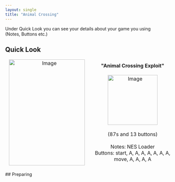 ```yaml
---
layout: single
title: "Animal Crossing"
---
```

Under Quick Look you can see your details about your game you using (Notes, Buttons etc.)
## Quick Look
<!--TODO: Maybe there are some other ways to do it, but it works lol-->
<table style="table-layout: fixed; width: 552px">
<colgroup>
<col style="width: 268px">
<col style="width: 284px">
</colgroup>
<thead>
  <tr>
    <td style="text-align:center">
      <img src="https://i.imgur.com/VuDWpgv.jpg" alt="Image" width="244" height="340">
    </td>
    <td style="text-align:center">
      <b>"Animal Crossing Exploit"</b><br>
      <br><img src="https://i.imgur.com/xUzPc0p.png" alt="Image" width="160" height="160">
      <br>
      <br>(87s and 13 buttons)<br>
      <br>Notes: NES Loader
      <br>Buttons: start, A, A, A, A, A, A, A, move, A, A, A, A
      <br>
    </td>
  </tr>
</thead>
</table>
<!--  //////////////////////////////////////////////////////////   -->
## Preparing

